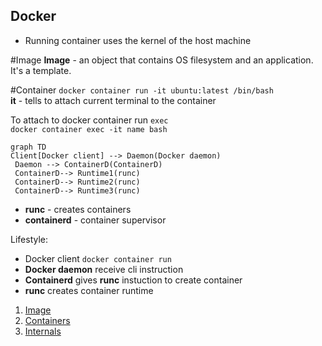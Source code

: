 ## Docker
* Running container uses the kernel	of the host machine

#Image
**Image** - an object that contains OS filesystem and an application.
It's a template.

#Container
`docker container run -it ubuntu:latest /bin/bash`   
 **it** - tells to attach current terminal to the container
 
 To attach to docker container run `exec`   
 `docker container exec -it name bash`

```mermaid
graph TD
Client[Docker client] --> Daemon(Docker daemon)
 Daemon --> ContainerD(ContainerD)
 ContainerD--> Runtime1(runc)
 ContainerD--> Runtime2(runc)
 ContainerD--> Runtime3(runc)
```
- **runc** - creates containers
- **containerd** - container supervisor

Lifestyle:   
- Docker client `docker container run`
- **Docker daemon** receive cli instruction
- **Containerd** gives **runc** instuction to create container 
- **runc** creates container runtime


1. [Image](Image)
2. [Containers](Containers)
3. [Internals](Internals)
